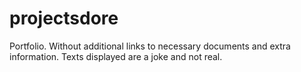 # projectsdore


Portfolio. Without additional links to necessary documents and extra information.
Texts displayed are a joke and not real.

